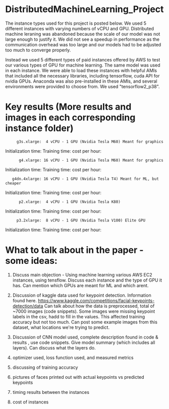 # DistributedMachineLearning_Project

The instance types used for this project is posted below. We used 5 different instances with varying numbers of vCPU and GPU. Distributed machine leraning was abandoned because the scale of our model was not large enough to justify it. We did not see a speedup in performance as the communication overhead was too large and our models had to be adjusted too much to converge properly. 

Instead we used 5 different types of paid instances offered by AWS to test our various types of GPU for machine learning. The same model was used in each instance. We were able to load these instances with helpful AMIs that included all the necessary libraries, including tensorflow, cuda API for nvidia GPUs. Anaconda was also pre-installed in these AMIs, and several environments were provided to choose from. We used "tensorflow2_p38".

# Key results (More results and images in each corresponding instance folder)

         g3s.xlarge:  4 vCPU - 1 GPU (Nvidia Tesla M60) Meant for graphics
Initialization time:
      Training time:
      cost per hour:

          g4.xlarge: 16 vCPU - 1 GPU (Nvidia Tesla M60) Meant for graphics
Initialization time:
      Training time:
      cost per hour:

       g4dn.4xlarge: 16 vCPU - 1 GPU (Nvidia Tesla T4) Meant for ML, but cheaper
Initialization time:
      Training time:
      cost per hour:

          p2.xlarge:  4 vCPU - 1 GPU (Nvidia Tesla K80) 
Initialization time:
      Training time:
      cost per hour:

         p3.2xlarge:  8 vCPU - 1 GPU (Nvidia Tesla V100) Elite GPU
Initialization time:
      Training time:
      cost per hour:

# What to talk about in the paper - some ideas:

1) Discuss main objection - Using machine learning various AWS EC2 instances, using tensflow. Discuss each instance and the type of GPU it has. Can mention which GPUs are meant for ML and which arent.

2) Discussion of kaggle data used for keypoint detection. Information found here.
https://www.kaggle.com/competitions/facial-keypoints-detection/data
Can talk about how the data is preprocessed, total of ~7000 images (code snippets). Some images were missing keypoint labels in the csv, hadd to fill in the values. This affected training accuracy but not too much. Can post some example images from this dataset, what locations we're trying to predict.

3) Discussion of CNN model used, complete description found in code & results , use code snippets. Give model summary (which includes all layers). Can discuss what the layers do.

4) optimizer used, loss function used, and measured metrics

5) discussing of training accuracy

6) pictures of faces printed out with actual keypoints vs predicted keypoints

7) timing results between the instances

8) cost of instances